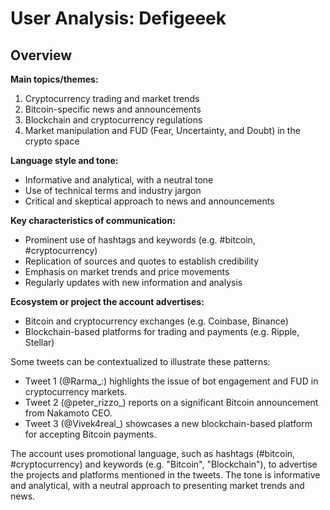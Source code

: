# User Analysis: Defigeeek

## Overview

**Main topics/themes:**

1. Cryptocurrency trading and market trends
2. Bitcoin-specific news and announcements
3. Blockchain and cryptocurrency regulations
4. Market manipulation and FUD (Fear, Uncertainty, and Doubt) in the crypto space

**Language style and tone:**

* Informative and analytical, with a neutral tone
* Use of technical terms and industry jargon
* Critical and skeptical approach to news and announcements

**Key characteristics of communication:**

* Prominent use of hashtags and keywords (e.g. #bitcoin, #cryptocurrency)
* Replication of sources and quotes to establish credibility
* Emphasis on market trends and price movements
* Regularly updates with new information and analysis

**Ecosystem or project the account advertises:**

* Bitcoin and cryptocurrency exchanges (e.g. Coinbase, Binance)
* Blockchain-based platforms for trading and payments (e.g. Ripple, Stellar)

Some tweets can be contextualized to illustrate these patterns:

* Tweet 1 (@Rarma_:) highlights the issue of bot engagement and FUD in cryptocurrency markets.
* Tweet 2 (@peter_rizzo_) reports on a significant Bitcoin announcement from Nakamoto CEO.
* Tweet 3 (@Vivek4real_) showcases a new blockchain-based platform for accepting Bitcoin payments.

The account uses promotional language, such as hashtags (#bitcoin, #cryptocurrency) and keywords (e.g. "Bitcoin", "Blockchain"), to advertise the projects and platforms mentioned in the tweets. The tone is informative and analytical, with a neutral approach to presenting market trends and news.